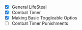 - [x] General LifeSteal
- [x] Combat Timer
- [x] Making Basic Toggleable Optios
- [ ] Combat Timer Punishments
